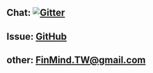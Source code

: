

## Chat: [![Gitter](https://badges.gitter.im/FinMindTW/community.svg)](https://gitter.im/FinMindTW/community?utm_source=badge&utm_medium=badge&utm_campaign=pr-badge)
## Issue: [GitHub](https://github.com/FinMind/FinMind)
## other: FinMind.TW@gmail.com